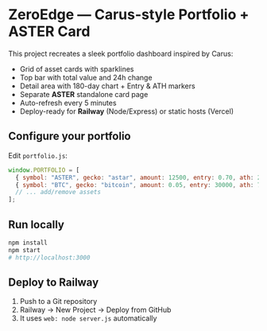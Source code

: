 # ZeroEdge — Carus-style Portfolio + ASTER Card

This project recreates a sleek portfolio dashboard inspired by Carus:
- Grid of asset cards with sparklines
- Top bar with total value and 24h change
- Detail area with 180-day chart + Entry & ATH markers
- Separate **ASTER** standalone card page
- Auto-refresh every 5 minutes
- Deploy-ready for **Railway** (Node/Express) or static hosts (Vercel)

## Configure your portfolio

Edit `portfolio.js`:

```js
window.PORTFOLIO = [
  { symbol: "ASTER", gecko: "astar", amount: 12500, entry: 0.70, ath: 2.45 },
  { symbol: "BTC", gecko: "bitcoin", amount: 0.05, entry: 30000, ath: 73738 },
  // ... add/remove assets
];
```

## Run locally

```bash
npm install
npm start
# http://localhost:3000
```

## Deploy to Railway

1. Push to a Git repository
2. Railway → New Project → Deploy from GitHub
3. It uses `web: node server.js` automatically
